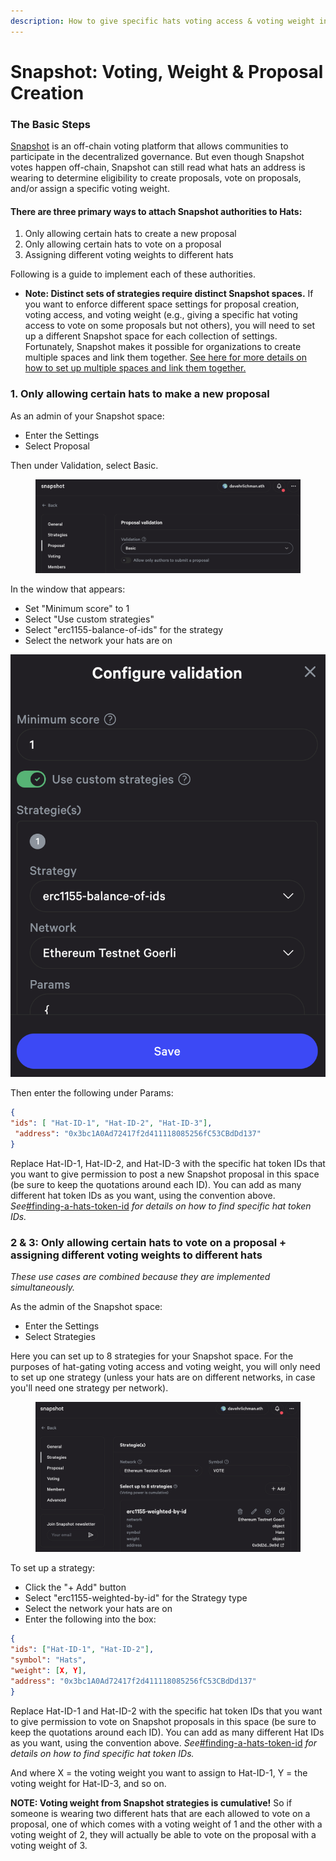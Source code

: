 ```yaml
---
description: How to give specific hats voting access & voting weight in Snapshot polls
---
```


# Snapshot: Voting, Weight & Proposal Creation

### **The Basic Steps**

[Snapshot](https://www.snapshot.org) is an off-chain voting platform that allows communities to participate in the decentralized governance. But even though Snapshot votes happen off-chain, Snapshot can still read what hats an address is wearing to determine eligibility to create proposals, vote on proposals, and/or assign a specific voting weight.

#### There are three primary ways to attach Snapshot authorities to Hats:

1. Only allowing certain hats to create a new proposal
2. Only allowing certain hats to vote on a proposal
3. Assigning different voting weights to different hats

Following is a guide to implement each of these authorities.

* **Note: Distinct sets of strategies require distinct Snapshot spaces.** If you want to enforce different space settings for proposal creation, voting access, and voting weight (e.g., giving a specific hat voting access to vote on some proposals but not others), you will need to set up a different Snapshot space for each collection of settings. Fortunately, Snapshot makes it possible for organizations to create multiple spaces and link them together. [See here for more details on how to set up multiple spaces and link them together.](https://docs.snapshot.org/user-guides/spaces/sub-spaces)

### 1. Only allowing certain hats to make a new proposal

As an admin of your Snapshot space:

* Enter the Settings
* Select Proposal

Then under Validation, select Basic.&#x20;

<figure><img src="../../.gitbook/assets/Snapshot - proposals.png" alt=""><figcaption></figcaption></figure>

In the window that appears:

* Set "Minimum score" to 1
* Select "Use custom strategies"
* Select "erc1155-balance-of-ids" for the strategy
* Select the network your hats are on

![](<../../.gitbook/assets/Screenshot 2023-06-06 at 5.01.33 PM.png>)

Then enter the following under Params:

```json
{ 
"ids": [ "Hat-ID-1", "Hat-ID-2", "Hat-ID-3"],
 "address": "0x3bc1A0Ad72417f2d411118085256fC53CBdDd137" 
}
```

Replace Hat-ID-1, Hat-ID-2, and Hat-ID-3 with the specific hat token IDs that you want to give permission to post a new Snapshot proposal in this space (be sure to keep the quotations around each ID). You can add as many different hat token IDs as you want, using the convention above. _See_[#finding-a-hats-token-id](../../using-hats/connecting-hats-with-authorities.md#finding-a-hats-token-id "mention") _for details on how to find specific hat token IDs._

### 2 & 3: Only allowing certain hats to vote on a proposal + assigning different voting weights to different hats

_These use cases are combined because they are implemented simultaneously._

As the admin of the Snapshot space:

* Enter the Settings
* Select Strategies

Here you can set up to 8 strategies for your Snapshot space. For the purposes of hat-gating voting access and voting weight, you will only need to set up one strategy (unless your hats are on different networks, in case you'll need one strategy per network).

<figure><img src="../../.gitbook/assets/Screenshot 2023-06-07 at 2.56.08 PM.png" alt=""><figcaption></figcaption></figure>

To set up a strategy:

* Click the "+ Add" button
* Select "erc1155-weighted-by-id" for the Strategy type
* Select the network your hats are on
* Enter the following into the box:

```json
{ 
"ids": ["Hat-ID-1", "Hat-ID-2"], 
"symbol": "Hats", 
"weight": [X, Y], 
"address": "0x3bc1A0Ad72417f2d411118085256fC53CBdDd137" 
}
```

Replace Hat-ID-1 and Hat-ID-2 with the specific hat token IDs that you want to give permission to vote on Snapshot proposals in this space (be sure to keep the quotations around each ID). You can add as many different Hat IDs as you want, using the convention above. _See_[#finding-a-hats-token-id](../../using-hats/connecting-hats-with-authorities.md#finding-a-hats-token-id "mention") _for details on how to find specific hat token IDs._

And where X = the voting weight you want to assign to Hat-ID-1, Y = the voting weight for Hat-ID-3, and so on.&#x20;

**NOTE: Voting weight from Snapshot strategies is cumulative!** So if someone is wearing two different hats that are each allowed to vote on a proposal, one of which comes with a voting weight of 1 and the other with a voting weight of 2, they will actually be able to vote on the proposal with a voting weight of 3.
